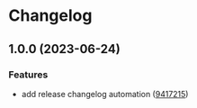 # Changelog

## 1.0.0 (2023-06-24)


### Features

* add release changelog automation ([9417215](https://github.com/ralphZero/studyhall-io-api/commit/9417215ab41291068482b6dd7b7bfe82e4dd63fb))
